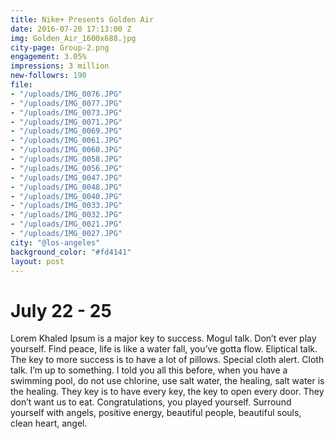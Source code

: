 ```yaml
---
title: Nike+ Presents Golden Air
date: 2016-07-20 17:13:00 Z
img: Golden_Air_1600x688.jpg
city-page: Group-2.png
engagement: 3.05%
impressions: 3 million
new-followrs: 190
file:
- "/uploads/IMG_0076.JPG"
- "/uploads/IMG_0077.JPG"
- "/uploads/IMG_0073.JPG"
- "/uploads/IMG_0071.JPG"
- "/uploads/IMG_0069.JPG"
- "/uploads/IMG_0061.JPG"
- "/uploads/IMG_0060.JPG"
- "/uploads/IMG_0058.JPG"
- "/uploads/IMG_0056.JPG"
- "/uploads/IMG_0047.JPG"
- "/uploads/IMG_0048.JPG"
- "/uploads/IMG_0040.JPG"
- "/uploads/IMG_0033.JPG"
- "/uploads/IMG_0032.JPG"
- "/uploads/IMG_0021.JPG"
- "/uploads/IMG_0027.JPG"
city: "@los-angeles"
background_color: "#fd4141"
layout: post
---
```


# July 22 - 25

Lorem Khaled Ipsum is a major key to success. Mogul talk. Don’t ever play yourself. Find peace, life is like a water fall, you’ve gotta flow. Eliptical talk. The key to more success is to have a lot of pillows. Special cloth alert. Cloth talk. I’m up to something. I told you all this before, when you have a swimming pool, do not use chlorine, use salt water, the healing, salt water is the healing. They key is to have every key, the key to open every door. They don’t want us to eat. Congratulations, you played yourself. Surround yourself with angels, positive energy, beautiful people, beautiful souls, clean heart, angel.